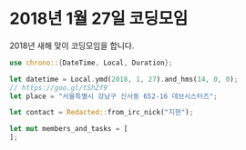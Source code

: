2018년 1월 27일 코딩모임
====================

2018년 새해 맞이 코딩모임을 합니다.

```rust
use chrono::{DateTime, Local, Duration};

let datetime = Local.ymd(2018, 1, 27).and_hms(14, 0, 0);
// https://goo.gl/tShZf9
let place = "서울특별시 강남구 신사동 652-16 데브시스터즈";

let contact = Redacted::from_irc_nick("지현");

let mut members_and_tasks = [
];
```
